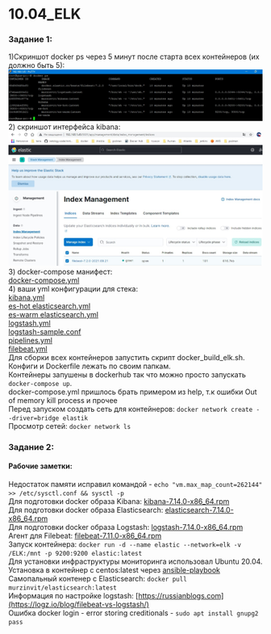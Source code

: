 # 10.04_ELK
### Задание 1: </br>
1)Cкриншот docker ps через 5 минут после старта всех контейнеров (их должно быть 5): </br>
![screen](https://github.com/murzinvit/screen/blob/41e6c7d478f6df33735e459523f7123574a601ce/ELK_contaies_screen.jpg) </br>
2) скриншот интерфейса kibana: </br>
![screen](https://github.com/murzinvit/screen/blob/11247bf5d6d801e6e696ef0132478f53f6b7dcd9/ELK_kibana_interface.jpg) </br>
3) docker-compose манифест: </br>
[docker-compose.yml](https://github.com/murzinvit/10.04_ELK/blob/c99dd262abd8a729300030693b68491560c7ec6e/docker-compose.yml) </br>
4) ваши yml конфигурации для стека: </br>
[kibana.yml](https://github.com/murzinvit/10.04_ELK/blob/b41d055084cdefd28afb07e493b372b97b6ea43b/kibana_build/kibana.yml) </br>
[es-hot elasticsearch.yml](https://github.com/murzinvit/10.04_ELK/blob/b41d055084cdefd28afb07e493b372b97b6ea43b/elastic_build/es-hot/elasticsearch.yml) </br>
[es-warm elasticsearch.yml](https://github.com/murzinvit/10.04_ELK/blob/b41d055084cdefd28afb07e493b372b97b6ea43b/elastic_build/es-warm/elasticsearch.yml) </br>
[logstash.yml](https://github.com/murzinvit/10.04_ELK/blob/b41d055084cdefd28afb07e493b372b97b6ea43b/logstash_build/logstash.yml) </br>
[logstash-sample.conf](https://github.com/murzinvit/10.04_ELK/blob/b41d055084cdefd28afb07e493b372b97b6ea43b/logstash_build/logstash-sample.conf) </br>
[pipelines.yml](https://github.com/murzinvit/10.04_ELK/blob/main/logstash_build/pipelines.yml) </br>
[filebeat.yml](https://github.com/murzinvit/10.04_ELK/blob/c1f72b3699af2c2c52814317b8babfdfcffb072b/filebeat/filebeat.yml) </br>
Для сборки всех контейнеров запустить скрипт docker_build_elk.sh. Конфиги и Dockerfile лежать по своим папкам. </br>
Контейнеры запушены в dockerhub так что можно просто запускать `docker-compose up`. </br>
docker-compose.yml пришлось брать примером из help, т.к ошибки Out of memory kill process и прочее </br>
Перед запуском создать сеть для контейнеров: `docker network create --driver=bridge elastik` </br>
Просмотр сетей: `docker network ls` </br>

### Задание 2: </br>

#### Рабочие заметки: </br>
Недостаток памяти исправил командой - `echo "vm.max_map_count=262144" >> /etc/sysctl.conf && sysctl -p` </br>
Для подготовки docker образа Kibana:  [kibana-7.14.0-x86_64.rpm](https://artifacts.elastic.co/downloads/kibana/kibana-7.14.0-x86_64.rpm) </br>
Для подготовки docker образа Elasticsearch:  [elasticsearch-7.14.0-x86_64.rpm](https://artifacts.elastic.co/downloads/elasticsearch/elasticsearch-7.14.0-x86_64.rpm) </br>
Для подготовки docker образа Logstash:  [logstash-7.14.0-x86_64.rpm](https://artifacts.elastic.co/downloads/logstash/logstash-7.14.0-x86_64.rpm) </br>
Агент для Filebeat:  [filebeat-7.11.0-x86_64.rpm](https://artifacts.elastic.co/downloads/beats/filebeat/filebeat-7.11.0-x86_64.rpm) </br>
Запуск контейнера: `docker run -d --name elastic --network=elk -v /ELK:/mnt -p 9200:9200 elastic:latest` </br>
Для установки инфраструктуры мониторинга использовал Ubuntu 20.04. </br>
Установка в контейнер с centos:latest через [ansible-playbook](https://github.com/murzinvit/10.04_ELK/tree/main/ansible_elk_stack) </br>
Самопальный контенер с Elasticsearch: `docker pull murzinvit/elasticsearch:latest` </br>
Информация по настройке logstash: [https://russianblogs.com](https://logz.io/blog/filebeat-vs-logstash/) </br>
Ошибка docker login - error storing creditionals - `sudo apt install gnupg2 pass` </br>
